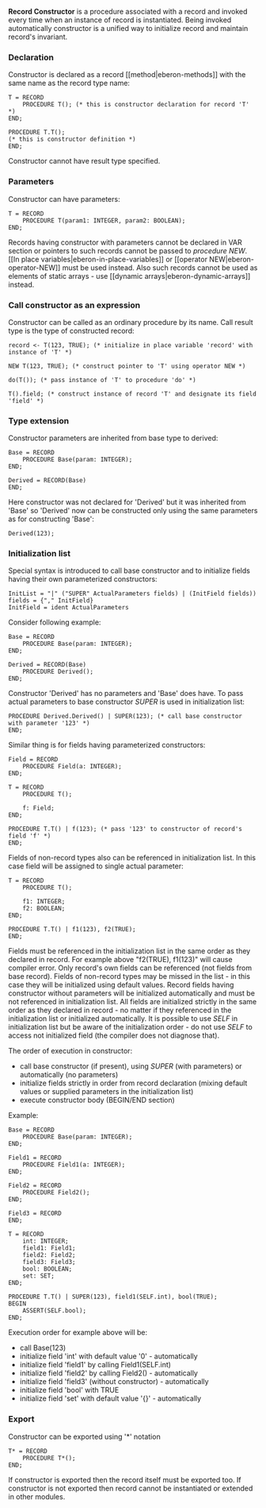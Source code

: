 **Record Constructor** is a procedure associated with a record and invoked every time when an instance of record is instantiated. Being invoked automatically constructor is a unified way to initialize record and maintain record's invariant.

### Declaration
Constructor is declared as a record [[method|eberon-methods]] with the same name as the record type name:

    T = RECORD
        PROCEDURE T(); (* this is constructor declaration for record 'T' *)
    END;

    PROCEDURE T.T();
    (* this is constructor definition *)
    END;

Constructor cannot have result type specified.

### Parameters
Constructor can have parameters:

    T = RECORD
        PROCEDURE T(param1: INTEGER, param2: BOOLEAN);
    END;

Records having constructor with parameters cannot be declared in VAR section or pointers to such records cannot be passed to *procedure NEW*. [[In place variables|eberon-in-place-variables]] or [[operator NEW|eberon-operator-NEW]] must be used instead. Also such records cannot be used as elements of static arrays - use [[dynamic arrays|eberon-dynamic-arrays]] instead.

### Call constructor as an expression
Constructor can be called as an ordinary procedure by its name. Call result type is the type of constructed record:

    record <- T(123, TRUE); (* initialize in place variable 'record' with instance of 'T' *)

    NEW T(123, TRUE); (* construct pointer to 'T' using operator NEW *)

    do(T()); (* pass instance of 'T' to procedure 'do' *)

    T().field; (* construct instance of record 'T' and designate its field 'field' *)

### Type extension
Constructor parameters are inherited from base type to derived:

    Base = RECORD
        PROCEDURE Base(param: INTEGER);
    END;

    Derived = RECORD(Base)
    END;

Here constructor was not declared for 'Derived' but it was inherited from 'Base' so 'Derived' now can be constructed only using the same parameters as for constructing 'Base':

    Derived(123);

### Initialization list
Special syntax is introduced to call base constructor and to initialize fields having their own parameterized constructors:

    InitList = "|" ("SUPER" ActualParameters fields) | (InitField fields))
    fields = {"," InitField}
    InitField = ident ActualParameters

Consider following example:

    Base = RECORD
        PROCEDURE Base(param: INTEGER);
    END;

    Derived = RECORD(Base)
        PROCEDURE Derived();
    END;

Constructor 'Derived' has no parameters and 'Base' does have. To pass actual parameters to base constructor *SUPER* is used in initialization list:

    PROCEDURE Derived.Derived() | SUPER(123); (* call base constructor with parameter '123' *)
    END;

Similar thing is for fields having parameterized constructors:

    Field = RECORD 
        PROCEDURE Field(a: INTEGER);
    END;

    T = RECORD
        PROCEDURE T();

        f: Field;
    END;
              
    PROCEDURE T.T() | f(123); (* pass '123' to constructor of record's field 'f' *)
    END;

Fields of non-record types also can be referenced in initialization list. In this case field will be assigned to single actual parameter:

    T = RECORD
        PROCEDURE T();

        f1: INTEGER;
        f2: BOOLEAN;
    END;
              
    PROCEDURE T.T() | f1(123), f2(TRUE);
    END;

Fields must be referenced in the initialization list in the same order as they declared in record. For example above "f2(TRUE), f1(123)" will cause compiler error.
Only record's own fields can be referenced (not fields from base record). Fields of non-record types may be missed in the list - in this case they will be initialized using default values. Record fields having constructor without parameters will be initialized automatically and must be not referenced in initialization list. All fields are initialized strictly in the same order as they declared in record - no matter if they referenced in the initialization list or initialized automatically. It is possible to use *SELF* in initialization list but be aware of the initialization order - do not use *SELF* to access not initialized field (the compiler does not diagnose that).

The order of execution in constructor: 
* call base constructor (if present), using *SUPER* (with parameters) or automatically (no parameters)
* initialize fields strictly in order from record declaration (mixing default values or supplied parameters in the initialization list)
* execute constructor body (BEGIN/END section)

Example:

    Base = RECORD
        PROCEDURE Base(param: INTEGER);
    END;

    Field1 = RECORD 
        PROCEDURE Field1(a: INTEGER);
    END;

    Field2 = RECORD 
        PROCEDURE Field2();
    END;

    Field3 = RECORD 
    END;

    T = RECORD
        int: INTEGER;
        field1: Field1;
        field2: Field2;
        field3: Field3;
        bool: BOOLEAN;
        set: SET;
    END;

    PROCEDURE T.T() | SUPER(123), field1(SELF.int), bool(TRUE);
    BEGIN
        ASSERT(SELF.bool);
    END;

Execution order for example above will be:
* call Base(123) 
* initialize field 'int' with default value '0' - automatically
* initialize field 'field1' by calling Field1(SELF.int)
* initialize field 'field2' by calling Field2() - automatically
* initialize field 'field3' (without constructor) - automatically
* initialize field 'bool' with TRUE
* initialize field 'set' with default value '{}' - automatically

### Export
Constructor can be exported using '*' notation

    T* = RECORD
        PROCEDURE T*();
    END;

If constructor is exported then the record itself must be exported too.
If constructor is not exported then record cannot be instantiated or extended in other modules.